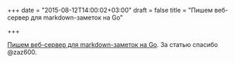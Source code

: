 +++
date = "2015-08-12T14:00:02+03:00"
draft = false
title = "Пишем веб-сервер для markdown-заметок на Go"

+++

<p><a href="https://t.co/b5WTCouXL7">Пишем веб-сервер для markdown-заметок на Go</a>. За статью спасибо @zaz600.</p>

